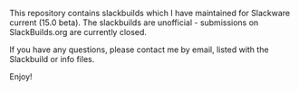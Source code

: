 This repository contains slackbuilds which I have maintained for Slackware current (15.0 beta). The slackbuilds are unofficial - submissions on SlackBuilds.org are currently closed.

If you have any questions, please contact me by email, listed with the Slackbuild or info files.

Enjoy!
